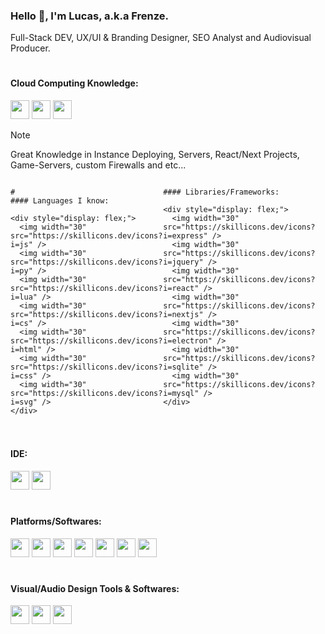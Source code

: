 ### Hello 👋, I'm Lucas, a.k.a Frenze.
Full-Stack DEV,  UX/UI & Branding Designer, SEO Analyst and Audiovisual Producer.

#
#### Cloud Computing Knowledge:
<div display="flex">
<img width="30" src="https://skillicons.dev/icons?i=aws" />
<img width="30" src="https://skillicons.dev/icons?i=gcp" />
<img width="30" src="https://skillicons.dev/icons?i=azure" />
</div>

> [!NOTE]
> Great Knowledge in Instance Deploying, Servers, React/Next Projects, Game-Servers, custom Firewalls and etc...
<div style="display: flex; justify-content: space-between;">
  <!-- Left Section -->
  <div>

    #
    #### Languages I know:

    <div style="display: flex;">
      <img width="30" src="https://skillicons.dev/icons?i=js" />
      <img width="30" src="https://skillicons.dev/icons?i=py" />
      <img width="30" src="https://skillicons.dev/icons?i=lua" />
      <img width="30" src="https://skillicons.dev/icons?i=cs" />
      <img width="30" src="https://skillicons.dev/icons?i=html" />
      <img width="30" src="https://skillicons.dev/icons?i=css" />
      <img width="30" src="https://skillicons.dev/icons?i=svg" />
    </div>

  </div>

  <!-- Right Section -->
  <div>

    #### Libraries/Frameworks:

    <div style="display: flex;">
      <img width="30" src="https://skillicons.dev/icons?i=express" />
      <img width="30" src="https://skillicons.dev/icons?i=jquery" />
      <img width="30" src="https://skillicons.dev/icons?i=react" />
      <img width="30" src="https://skillicons.dev/icons?i=nextjs" />
      <img width="30" src="https://skillicons.dev/icons?i=electron" />
      <img width="30" src="https://skillicons.dev/icons?i=sqlite" />
      <img width="30" src="https://skillicons.dev/icons?i=mysql" />
    </div>
  </div>
</div>

#
#### IDE:

<div display="flex">
<img width="30" src="https://skillicons.dev/icons?i=vscode" />
<img width="30" src="https://skillicons.dev/icons?i=codepen" />
</div>

#
#### Platforms/Softwares:

<div display="flex">
<img width="30" src="https://skillicons.dev/icons?i=mongodb" />
<img width="30" src="https://skillicons.dev/icons?i=firebase" />
<img width="30" src="https://skillicons.dev/icons?i=cloudflare" />
<img width="30" src="https://skillicons.dev/icons?i=docker" />
<img width="30" src="https://skillicons.dev/icons?i=heroku" />
<img width="30" src="https://skillicons.dev/icons?i=nginx" />
<img width="30" src="https://skillicons.dev/icons?i=wordpress" />
</div>

#
#### Visual/Audio Design Tools & Softwares:

<div display="flex">
<img width="30" src="https://skillicons.dev/icons?i=ps" />
<img width="30" src="https://skillicons.dev/icons?i=xd" />
<img width="30" src="https://skillicons.dev/icons?i=ae" />
</div>
